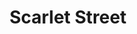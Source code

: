 ---
title: "Scarlet Street"
year: 1945
rating: 4.5
stars: "★★★★½"
rewatched: false
permalink: "scarlet-street"
watched_on: 2020-07-15
---